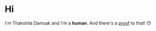 # Hi
I'm Thakshila Damsak and I'm a **human**.
And there's a [proof](https://thakshiladamsak.github.io/human/) to that! 😯

